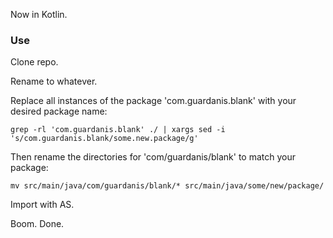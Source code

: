 Now in Kotlin.

### Use

Clone repo.

Rename to whatever.

Replace all instances of the package 'com.guardanis.blank' with your desired package name:

    grep -rl 'com.guardanis.blank' ./ | xargs sed -i 's/com.guardanis.blank/some.new.package/g'

Then rename the directories for 'com/guardanis/blank' to match your package:

    mv src/main/java/com/guardanis/blank/* src/main/java/some/new/package/

Import with AS.

Boom. Done.
